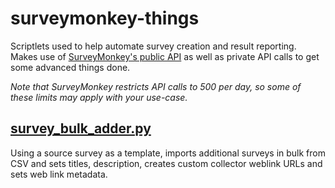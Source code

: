 # surveymonkey-things

Scriptlets used to help automate survey creation and result reporting. Makes use of [SurveyMonkey's public API](https://developer.surveymonkey.com/api/v3/) as well as private API calls to get some advanced things done.

*Note that SurveyMonkey restricts API calls to 500 per day, so some of these limits may apply with your use-case.*

## [survey_bulk_adder.py](survey_bulk_adder.py)
Using a source survey as a template, imports additional surveys in bulk from CSV and sets titles, description, creates custom collector weblink URLs and sets web link metadata.